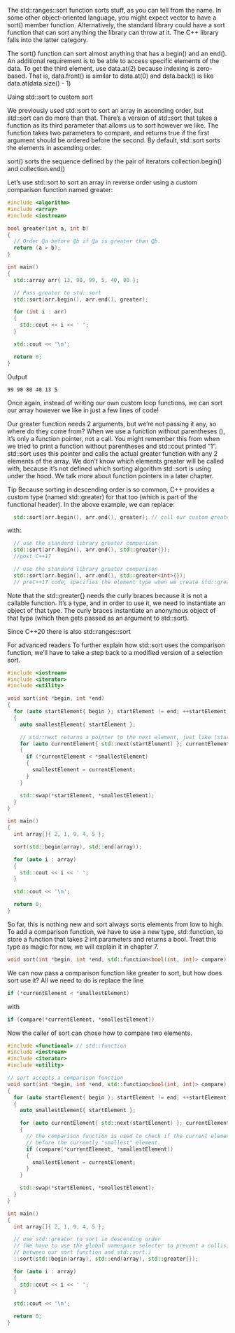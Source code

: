
The std::ranges::sort function sorts stuff, as you can tell from the name. In some other object-oriented language, you might expect vector to have a sort() member function. Alternatively, the standard library could have a sort function that can sort anything the library can throw at it. The C++ library falls into the latter category.

The sort() function can sort almost anything that has a begin() and an end(). An additional requirement is to be able to access specific elements of the data. To get the third element, use data.at(2) because indexing is zero-based. That is, data.front() is similar to data.at(0) and data.back() is like data.at(data.size() - 1)



Using std::sort to custom sort

We previously used std::sort to sort an array in ascending order, but std::sort can do more than that. There’s a version of std::sort that takes a function as its third parameter that allows us to sort however we like. The function takes two parameters to compare, and returns true if the first argument should be ordered before the second. By default, std::sort sorts the elements in ascending order.

sort() sorts the sequence defined by the pair of iterators collection.begin() and collection.end()

Let’s use std::sort to sort an array in reverse order using a custom comparison function named greater:
```cpp
#include <algorithm>
#include <array>
#include <iostream>

bool greater(int a, int b)
{
  // Order @a before @b if @a is greater than @b.
  return (a > b);
}

int main()
{
  std::array arr{ 13, 90, 99, 5, 40, 80 };

  // Pass greater to std::sort
  std::sort(arr.begin(), arr.end(), greater);

  for (int i : arr)
  {
    std::cout << i << ' ';
  }

  std::cout << '\n';

  return 0;
}
```
Output
```
99 90 80 40 13 5
```
Once again, instead of writing our own custom loop functions, we can sort our array however we like in just a few lines of code!

Our greater function needs 2 arguments, but we’re not passing it any, so where do they come from? When we use a function without parentheses (), it’s only a function pointer, not a call. You might remember this from when we tried to print a function without parentheses and std::cout printed “1”. std::sort uses this pointer and calls the actual greater function with any 2 elements of the array. We don’t know which elements greater will be called with, because it’s not defined which sorting algorithm std::sort is using under the hood. We talk more about function pointers in a later chapter.

Tip
Because sorting in descending order is so common, C++ provides a custom type (named std::greater) for that too (which is part of the functional header). In the above example, we can replace:

```cpp
  std::sort(arr.begin(), arr.end(), greater); // call our custom greater function
```

with:
```cpp
  // use the standard library greater comparison
  std::sort(arr.begin(), arr.end(), std::greater{});
  //post C++17

  // use the standard library greater comparison
  std::sort(arr.begin(), arr.end(), std::greater<int>{});
  // preC++17 code, specifies the element type when we create std::greater
```

Note that the std::greater{} needs the curly braces because it is not a callable function. It’s a type, and in order to use it, we need to instantiate an object of that type. The curly braces instantiate an anonymous object of that type (which then gets passed as an argument to std::sort).






Since C++20 there is also std::ranges::sort















For advanced readers
To further explain how std::sort uses the comparison function, we’ll have to take a step back to a modified version of a selection sort.

```cpp
#include <iostream>
#include <iterator>
#include <utility>

void sort(int *begin, int *end)
{
  for (auto startElement{ begin }; startElement != end; ++startElement)
  {
    auto smallestElement{ startElement };

    // std::next returns a pointer to the next element, just like (startElement + 1) would.
    for (auto currentElement{ std::next(startElement) }; currentElement != end; ++currentElement)
    {
      if (*currentElement < *smallestElement)
      {
        smallestElement = currentElement;
      }
    }

    std::swap(*startElement, *smallestElement);
  }
}

int main()
{
  int array[]{ 2, 1, 9, 4, 5 };

  sort(std::begin(array), std::end(array));

  for (auto i : array)
  {
    std::cout << i << ' ';
  }

  std::cout << '\n';

  return 0;
}
```

So far, this is nothing new and sort always sorts elements from low to high. To add a comparison function, we have to use a new type, std::function, to store a function that takes 2 int parameters and returns a bool. Treat this type as magic for now, we will explain it in chapter 7.
```cpp
void sort(int *begin, int *end, std::function<bool(int, int)> compare)
```
We can now pass a comparison function like greater to sort, but how does sort use it? All we need to do is replace the line
```cpp
if (*currentElement < *smallestElement)
```
with

```cpp
if (compare(*currentElement, *smallestElement))
```


Now the caller of sort can chose how to compare two elements.

```cpp
#include <functional> // std::function
#include <iostream>
#include <iterator>
#include <utility>

// sort accepts a comparison function
void sort(int *begin, int *end, std::function<bool(int, int)> compare)
{
  for (auto startElement{ begin }; startElement != end; ++startElement)
  {
    auto smallestElement{ startElement };

    for (auto currentElement{ std::next(startElement) }; currentElement != end; ++currentElement)
    {
      // the comparison function is used to check if the current element should be ordered
      // before the currently "smallest" element.
      if (compare(*currentElement, *smallestElement))
      {
        smallestElement = currentElement;
      }
    }

    std::swap(*startElement, *smallestElement);
  }
}

int main()
{
  int array[]{ 2, 1, 9, 4, 5 };

  // use std::greater to sort in descending order
  // (We have to use the global namespace selector to prevent a collision
  // between our sort function and std::sort.)
  ::sort(std::begin(array), std::end(array), std::greater{});

  for (auto i : array)
  {
    std::cout << i << ' ';
  }

  std::cout << '\n';

  return 0;
}
```
